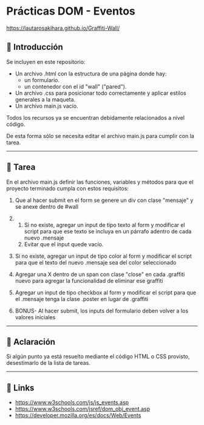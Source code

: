 # Prácticas DOM - Eventos
https://lautarosakihara.github.io/Graffiti-Wall/

## 📜 Introducción

Se incluyen en este repositorio:
- Un archivo .html con la estructura de una página donde hay:
  - un formulario.
  - un contenedor con el id "wall" ("pared").
- Un archivo .css para posicionar todo correctamente y aplicar estilos generales a la maqueta.
- Un archivo main.js vacío.

Todos los recursos ya se encuentran debidamente relacionados a nivel código.


De esta forma sólo se necesita editar el archivo main.js para cumplir con la tarea.

---

## 🎯 Tarea

En el archivo main.js definir las funciones, variables y métodos para que el proyecto terminado cumpla con estos requisitos:

1. Que al hacer submit en el form se genere un div con clase "mensaje" y se anexe dentro de #wall

1. 1. Si no existe, agregar un input de tipo texto al form y modificar el script para que ese texto se incluya en un párrafo adentro de cada nuevo .mensaje
   1. Evitar que el input quede vacío.

1. Si no existe, agregar un input de tipo color al form y modificar el script para que el texto del nuevo .mensaje sea del color seleccionado

1. Agregar una X dentro de un span con clase "close" en cada .graffiti nuevo para agregar la funcionalidad de eliminar ese graffiti

1. Agregar un input de tipo checkbox al form y modificar el script para que el .mensaje tenga la clase .poster en lugar de .graffiti

1. BONUS- Al hacer submit, los inputs del formulario deben volver a los valores iniciales


---

## 🔮 Aclaración

Si algún punto ya está resuelto mediante el código HTML o CSS provisto, desestimarlo de la lista de tareas.

---

## 🔗 Links
- https://www.w3schools.com/js/js_events.asp
- https://www.w3schools.com/jsref/dom_obj_event.asp
- https://developer.mozilla.org/es/docs/Web/Events
